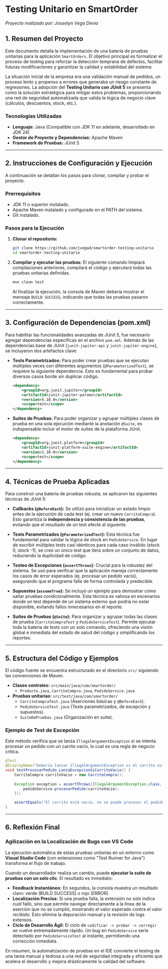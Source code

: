 # Testing Unitario en SmartOrder

_Proyecto realizado por: Josselyn Vega Devia_

## 1. Resumen del Proyecto

Este documento detalla la implementación de una batería de pruebas unitarias para la aplicación `SmartOrders`. El objetivo principal es formalizar el proceso de testing para reforzar la detección temprana de defectos, facilitar futuras modificaciones y garantizar la calidad y estabilidad del sistema.

La situación inicial de la empresa era una validación manual de pedidos, un proceso lento y propenso a errores que generaba un riesgo constante de regresiones. La adopción del **Testing Unitario con JUnit 5** se presenta como la solución estratégica para mitigar estos problemas, proporcionando una red de seguridad automatizada que valida la lógica de negocio clave (cálculos, descuentos, stock, etc.).

### Tecnologías Utilizadas
*   **Lenguaje:** Java (Compatible con JDK 11 en adelante, desarrollado en JDK 24)
*   **Gestor de Proyecto y Dependencias:** Apache Maven
*   **Framework de Pruebas:** JUnit 5

---

## 2. Instrucciones de Configuración y Ejecución

A continuación se detallan los pasos para clonar, compilar y probar el proyecto.

### Prerrequisitos
*   JDK 11 o superior instalado.
*   Apache Maven instalado y configurado en el PATH del sistema.
*   Git instalado.

### Pasos para la Ejecución

1.  **Clonar el repositorio:**
    ```bash
    git clone https://github.com/jvegad/smartorder-testing-unitario
    cd smartorder-testing-unitario
    ```

2.  **Compilar y ejecutar las pruebas:**
    El siguiente comando limpiará compilaciones anteriores, compilará el código y ejecutará todas las pruebas unitarias definidas.
    ```bash
    mvn clean test
    ```
    Al finalizar la ejecución, la consola de Maven debería mostrar el mensaje `BUILD SUCCESS`, indicando que todas las pruebas pasaron correctamente.

---

## 3. Configuración de Dependencias (pom.xml)

Para habilitar las funcionalidades avanzadas de JUnit 5, fue necesario agregar dependencias específicas en el archivo `pom.xml`. Además de las dependencias base de JUnit (`junit-jupiter-api` y `junit-jupiter-engine`), se incluyeron dos artefactos clave:

*   **Tests Parametrizados:** Para poder crear pruebas que se ejecutan múltiples veces con diferentes argumentos (`@ParameterizedTest`), se requiere la siguiente dependencia. Esto es fundamental para probar diversos casos borde sin duplicar código.
    ```xml
    <dependency>
        <groupId>org.junit.jupiter</groupId>
        <artifactId>junit-jupiter-params</artifactId>
        <version>5.10.0</version>
        <scope>test</scope>
    </dependency>
    ```

*   **Suites de Pruebas:** Para poder organizar y agrupar múltiples clases de prueba en una sola ejecución mediante la anotación `@Suite`, es indispensable incluir el motor de suites de la plataforma JUnit.
    ```xml
    <dependency>
        <groupId>org.junit.platform</groupId>
        <artifactId>junit-platform-suite-engine</artifactId>
        <version>1.10.0</version>
        <scope>test</scope>
    </dependency>
    ```
---

## 4. Técnicas de Prueba Aplicadas

Para construir una batería de pruebas robusta, se aplicaron las siguientes técnicas de JUnit 5:

*   **Callbacks (`@BeforeEach`):** Se utilizó para inicializar un estado limpio antes de la ejecución de cada test (ej. crear un nuevo `CarritoCompra`). Esto garantiza la **independencia y consistencia de las pruebas**, evitando que el resultado de un test afecte al siguiente.

*   **Tests Parametrizados (`@ParameterizedTest`):** Esta técnica fue fundamental para validar la lógica de stock en `PedidoService`. En lugar de escribir múltiples tests casi idénticos para cada caso inválido (stock 0, stock -1), se creó un único test que itera sobre un conjunto de datos, reduciendo la duplicidad de código.

*   **Testeo de Excepciones (`assertThrows`):** Crucial para la robustez del sistema. Se usó para verificar que la aplicación maneja correctamente los casos de error esperados (ej. procesar un pedido vacío), asegurando que el programa falle de forma controlada y predecible.

*   **Supuestos (`assumeTrue`):** Se incluyó un ejemplo para demostrar cómo saltar pruebas condicionalmente. Esta técnica es valiosa en escenarios donde un test depende de un sistema externo que podría no estar disponible, evitando fallos innecesarios en el reporte.

*   **Suites de Pruebas (`@Suite`):** Para organizar y agrupar todas las clases de prueba (`CarritoCompraTest` y `PedidoServiceTest`). Permite ejecutar toda la batería de tests con un solo comando, ofreciendo una visión global e inmediata del estado de salud del código y simplificando los reportes.

---

## 5. Estructura del Código y Ejemplos

El código fuente se encuentra estructurado en el directorio `src/` siguiendo las convenciones de Maven.

*   **Clases centrales:** `src/main/java/com/smartorder/`
    *   `Producto.java`, `CarritoCompra.java`, `PedidoService.java`
*   **Pruebas unitarias:** `src/test/java/com/smartorder/`
    *   `CarritoCompraTest.java` (Aserciones básicas y `@BeforeEach`).
    *   `PedidoServiceTest.java` (Tests parametrizados, de excepción y supuestos).
    *   `SuiteDePruebas.java` (Organización en suite).

### Ejemplo de Test de Excepción
Este método verifica que se lanza `IllegalArgumentException` si se intenta procesar un pedido con un carrito vacío, lo cual es una regla de negocio crítica.

```java
@Test
@DisplayName("Debería lanzar IllegalArgumentException si el carrito está vacío")
void testProcesarPedido_LanzaExcepcionSiCarritoVacio() {
    CarritoCompra carritoVacio = new CarritoCompra();
    
    Exception exception = assertThrows(IllegalArgumentException.class, () -> {
        pedidoService.procesarPedido(carritoVacio);
    });

    assertEquals("El carrito está vacío, no se puede procesar el pedido.", exception.getMessage());
}
```
---

## 6. Reflexión Final

### Agilización en la Localización de Bugs con VS Code

La ejecución automática de estas pruebas unitarias en un entorno como **Visual Studio Code** (con extensiones como "Test Runner for Java") transforma el flujo de trabajo.

Cuando un desarrollador realiza un cambio, puede **ejecutar la suite de pruebas con un solo clic**. El resultado es inmediato:
*   **Feedback Instantáneo:** En segundos, la consola muestra un resultado claro: verde (BUILD SUCCESS) o rojo (ERROR).
*   **Localización Precisa:** Si una prueba falla, la extensión no solo indica *cuál* falló, sino que permite navegar directamente a la línea de la aserción que no se cumplió, mostrando el valor esperado contra el valor recibido. Esto elimina la depuración manual y la revisión de logs extensos.
*   **Ciclo de Desarrollo Ágil:** El ciclo de `codificar -> probar -> corregir` se vuelve extremadamente rápido. Un bug en `PedidoService` sería detectado por `PedidoServiceTest` al instante, permitiendo una corrección inmediata.

En resumen, la automatización de pruebas en el IDE convierte el testing de una tarea manual y tediosa a una red de seguridad integrada y eficiente que acelera el desarrollo y mejora drásticamente la calidad del software.